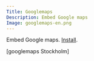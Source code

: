 ```yaml
---
Title: Googlemaps
Description: Embed Google maps
Image: googlemaps-en.png
---
```

Embed Google maps.
[Install](https://github.com/datenstrom/yellow-extensions/tree/master/features/googlemaps).

[googlemaps Stockholm]
